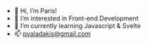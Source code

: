 - 👋 Hi, I’m Paris!
- 👀 I’m interested in Front-end Development
- 🌱 I’m currently learning Javascript & Svelte
- 📫 pvaladakis@gmail.com
